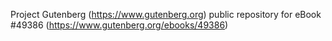 Project Gutenberg (https://www.gutenberg.org) public repository for
eBook #49386 (https://www.gutenberg.org/ebooks/49386)
